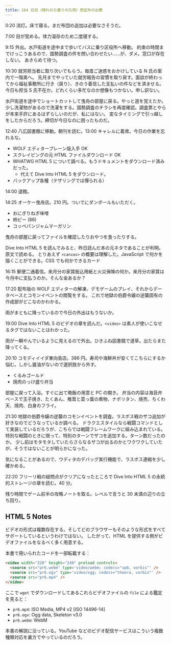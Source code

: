 ```yaml
---
title: 164 日目（晴れのち曇りのち雨）想定外の出費
---
```


0:20 消灯。床で寝る。まだ布団の追加は必要なさそうだ。

7:00 目が覚める。体力温存のため二度寝する。

9:15 外出。水戸街道を途中まで歩いてバスに乗り区役所へ移動。
約束の時間までけっこうあるので、国勢調査の件を問い合わせたい……が、ダメ。窓口が存在しない。
あきらめて待つ。

10:30 就労担当者に取り次いでもらう。毎度ご迷惑をおかけしている N 氏の案内で一階奥へ。
先月までやっていた就労報告の習慣を取り戻す。面談が終わってから福祉事務所に行き（戻り）、きのう着信した支払いの件などを済ませる。
今日も担当 S 氏不在か。どれくらい多忙なのか想像もつかない。申し訳ない。

水戸街道を途中でショートカットして曳舟の部屋に戻る。やっと道を覚えたか。
少し洗濯物があるので洗濯をする。国勢調査のチラシを再度確認。調査票とやらが本来手許にあるはずらしいのだが、私にはない。
変なタイミングで引っ越しをしたからだろう。締切が今日なのに困ったものだ。

12:40 八広図書館に移動。朝刊を読む。13:00 キャレルに着席。今日の作業を忘れるな。

* WOLF エディタープレーン版入手 OK
* スクレイピングの元 HTML ファイルダウンロード OK
* WHATWG HTML 5 について調べる。もうドキュメントをダウンロード済みだった。
  * 代えて Dive Into HTML 5 をダウンロード。
* バックアップ各種（テザリングでは憚られる）

14:00 退館。

14:25 オーケー曳舟店。210 円。ついでにダンボールもいただく。

* おにぎりねぎ味噌
* 柿ピー (86)
* コッペパンジャムマーガリン

曳舟の部屋に戻ってファイルを確認したりおやつを食ったりする。

Dive Into HTML 5 を読んでみると、昨日読んだ本の元ネタであることが判明。原文で読める。
とりあえず `<canvas>` の概要は理解した。JavaScript で何かを描くことができる。CSS でも何かできるカード

16:15 郵便二通着信。来月分の家賃振込用紙と火災保険の何か。来月分の家賃は今月中に支払うのか。そんな金あるか？

17:20 配布版の WOLF エディターの解凍、デモゲームのプレイ、それからデータベースとコモンイベントの閲覧をする。
これで地獄の伯爵令嬢の逆襲固有の作成部がどこなのかわかる。

雨がまともに降っているので今日の外出はもうないか。

19:00 Dive Into HTML 5 のビデオの章を読んだ。`<video>` は素人が使いこなせるタグではないことはわかった。

雨が一瞬やんでいるように見えるので外出。ひきふね図書館で道草。出たらまた降ってくる。

20:10 コモディイイダ東向島店。386 円。寿司や海鮮丼が安くてこちらにするか悩む。しかし醤油がないので選択肢から外す。

* くるみゴールド
* 焼肉のっけ盛り弁当

部屋に戻って入浴。すぐに出て晩飯の用意と PC の開き。
弁当の内容は海苔弁ベースで玉子焼き、たくあん、椎茸と菜っ葉の煮物、ナポリタン、焼売、ちくわ天、焼肉、白身のフライ。

21:30 地獄の伯爵令嬢の逆襲のコモンイベントを調査。ラスボス戦のザコ追加が好きなのでどうなっているか調べる。
ドラクエスタイルなら戦闘コマンドとして実装しているだろうが、こちらでは戦闘フレームワークに組み込まれている。
特別な戦闘のときに限って、特別のターンでザコを追加する。ターン数だったのか。
少し前はモタモタしていたらさらなるザコが出るのかとワクワクしていたが、そうではないことが明らかになった。

気になることがあるので、ウディタのデバッグ実行機能で、ラスボス連戦を少し確かめる。

<!--
おとといボツにしたこの記述・画像だが、

![移動モードには復帰しているのか？]({{ "/assets/images/20201005-bug.png" | relative_url }})

ウディタで実装を調査の上、再現可能であることを確かめた。7 ターン目にフリーリを倒すのが発生条件。
フリーリ撃破イベント、ビビアンオーライベントの順で起こり、ザコキャラの経験値が表示されて戦闘が終了する。
黒い画面が出るがメニューを出すことができる。

もしここでストームブリンガールを持っていれば使うことができて、ランちゃんと戦える。
ここで全滅するとスタッフロールに移行する。
 -->

22:20 フリーリ戦の疑問点がクリアになったところで Dive Into HTML 5 の永続的ストレージの章を読む。40 分。

残り時間でゲーム前半の攻略ノートを取る。レベルで言うと 30 未満の辺りの立ち回り。

## HTML 5 Notes

ビデオの形式は複数存在する。そしてどのブラウザーもそのような形式をすべてサポートしているというわけではない。
したがって、HTML を提供する側がビデオファイルをなるべく多く用意する。

本書で用いられたコードを一部転載する：

```html
<video width="320" height="240" preload controls>
  <source src="pr6.webm" type='video/webm; codecs="vp8, vorbis"' />
  <source src="pr6.ogv" type='video/ogg; codecs="theora, vorbis"' />
  <source src="pr6.mp4" />
</video>
```

ここで `wget` でダウンロードしてあるこれらビデオファイルの `file` による鑑定を見ると：

* `pr6.mp4`: ISO Media, MP4 v2 [ISO 14496-14]
* `pr6.ogv`: Ogg data, Skeleton v3.0
* `pr6.webm`: WebM

本書の解説に沿っている。YouTube などのビデオ配信サービスはこういう複数種類対応を裏方でやっているのだろう。
